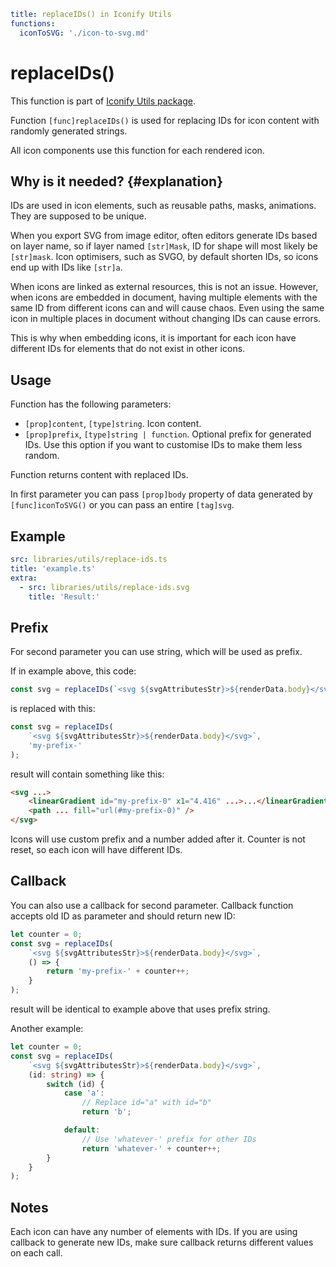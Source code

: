 ```yaml
title: replaceIDs() in Iconify Utils
functions:
  iconToSVG: './icon-to-svg.md'
```

# replaceIDs()

This function is part of [Iconify Utils package](./index.md).

Function `[func]replaceIDs()` is used for replacing IDs for icon content with randomly generated strings.

All icon components use this function for each rendered icon.

## Why is it needed? {#explanation}

IDs are used in icon elements, such as reusable paths, masks, animations. They are supposed to be unique.

When you export SVG from image editor, often editors generate IDs based on layer name, so if layer named `[str]Mask`, ID for shape will most likely be `[str]mask`. Icon optimisers, such as SVGO, by default shorten IDs, so icons end up with IDs like `[str]a`.

When icons are linked as external resources, this is not an issue. However, when icons are embedded in document, having multiple elements with the same ID from different icons can and will cause chaos. Even using the same icon in multiple places in document without changing IDs can cause errors.

This is why when embedding icons, it is important for each icon have different IDs for elements that do not exist in other icons.

## Usage

Function has the following parameters:

- `[prop]content`, `[type]string`. Icon content.
- `[prop]prefix`, `[type]string | function`. Optional prefix for generated IDs. Use this option if you want to customise IDs to make them less random.

Function returns content with replaced IDs.

In first parameter you can pass `[prop]body` property of data generated by `[func]iconToSVG()` or you can pass an entire `[tag]svg`.

## Example

```yaml
src: libraries/utils/replace-ids.ts
title: 'example.ts'
extra:
  - src: libraries/utils/replace-ids.svg
    title: 'Result:'
```

## Prefix

For second parameter you can use string, which will be used as prefix.

If in example above, this code:

```ts
const svg = replaceIDs(`<svg ${svgAttributesStr}>${renderData.body}</svg>`);
```

is replaced with this:

```ts
const svg = replaceIDs(
	`<svg ${svgAttributesStr}>${renderData.body}</svg>`,
	'my-prefix-'
);
```

result will contain something like this:

```html
<svg ...>
	<linearGradient id="my-prefix-0" x1="4.416" ...>...</linearGradient>
	<path ... fill="url(#my-prefix-0)" />
</svg>
```

Icons will use custom prefix and a number added after it. Counter is not reset, so each icon will have different IDs.

## Callback

You can also use a callback for second parameter. Callback function accepts old ID as parameter and should return new ID:

```ts
let counter = 0;
const svg = replaceIDs(
	`<svg ${svgAttributesStr}>${renderData.body}</svg>`,
	() => {
		return 'my-prefix-' + counter++;
	}
);
```

result will be identical to example above that uses prefix string.

Another example:

```ts
let counter = 0;
const svg = replaceIDs(
	`<svg ${svgAttributesStr}>${renderData.body}</svg>`,
	(id: string) => {
		switch (id) {
			case 'a':
				// Replace id="a" with id="b"
				return 'b';

			default:
				// Use 'whatever-' prefix for other IDs
				return 'whatever-' + counter++;
		}
	}
);
```

## Notes

Each icon can have any number of elements with IDs. If you are using callback to generate new IDs, make sure callback returns different values on each call.
